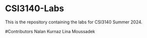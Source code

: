 # CSI3140-Labs
This is the repository containing the labs for CSI3140 Summer 2024.

#Contributors
Nalan Kurnaz
Lina Moussadek